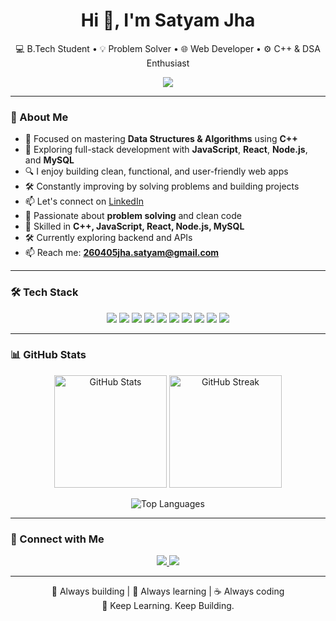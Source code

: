 <h1 align="center">Hi 👋, I'm Satyam Jha</h1>

<p align="center">
  💻 B.Tech Student • 💡 Problem Solver • 🌐 Web Developer • ⚙️ C++ & DSA Enthusiast  
</p>

<p align="center">
  <img src="https://readme-typing-svg.herokuapp.com?font=Fira+Code&duration=2500&pause=1000&color=00BFFF&center=true&vCenter=true&width=450&lines=C%2B%2B+Programmer;Full-Stack+Developer;Web+Dev+with+React+%26+Node.js;Always+Learning+New+Things" />
</p>

---

### 🧠 About Me

- 🎯 Focused on mastering **Data Structures & Algorithms** using **C++**
- 🌱 Exploring full-stack development with **JavaScript**, **React**, **Node.js**, and **MySQL**
- 🔍 I enjoy building clean, functional, and user-friendly web apps
- 🛠 Constantly improving by solving problems and building projects
- 📫 Let's connect on [LinkedIn](https://www.linkedin.com/in/satyam-jha-0b2088272/)
- 📌 Passionate about **problem solving** and clean code
- 🧱 Skilled in **C++, JavaScript, React, Node.js, MySQL**
- 🛠 Currently exploring backend and APIs
- 📫 Reach me: **260405jha.satyam@gmail.com**

---

### 🛠️ Tech Stack

<p align="center">
  <img src="https://img.shields.io/badge/C++-00599C?style=for-the-badge&logo=c%2B%2B&logoColor=white"/>
  <img src="https://img.shields.io/badge/JavaScript-F7DF1E?style=for-the-badge&logo=javascript&logoColor=black"/>
  <img src="https://img.shields.io/badge/HTML5-E34F26?style=for-the-badge&logo=html5&logoColor=white"/>
  <img src="https://img.shields.io/badge/CSS3-1572B6?style=for-the-badge&logo=css3&logoColor=white"/>
  <img src="https://img.shields.io/badge/React-20232A?style=for-the-badge&logo=react&logoColor=61DAFB"/>
  <img src="https://img.shields.io/badge/Node.js-339933?style=for-the-badge&logo=nodedotjs&logoColor=white"/>
  <img src="https://img.shields.io/badge/Express-000000?style=for-the-badge&logo=express&logoColor=white"/>
  <img src="https://img.shields.io/badge/MySQL-4479A1?style=for-the-badge&logo=mysql&logoColor=white"/>
  <img src="https://img.shields.io/badge/Git-F05032?style=for-the-badge&logo=git&logoColor=white"/>
  <img src="https://img.shields.io/badge/GitHub-181717?style=for-the-badge&logo=github&logoColor=white"/>
</p>

---

### 📊 GitHub Stats

<p align="center">
  <img src="https://github-readme-stats.vercel.app/api?username=Satyamjha2604&show_icons=true&theme=tokyonight" alt="GitHub Stats" height="180"/>
  <img src="https://github-readme-streak-stats.herokuapp.com/?user=Satyamjha2604&theme=tokyonight" alt="GitHub Streak" height="180"/>
</p>

<p align="center">
  <img src="https://github-readme-stats.vercel.app/api/top-langs/?username=Satyamjha2604&layout=compact&theme=tokyonight" alt="Top Languages" />
</p>

---

### 🤝 Connect with Me

<p align="center">
  <a href="https://www.linkedin.com/in/satyam-jha-0b2088272/" target="_blank">
    <img src="https://img.shields.io/badge/-LinkedIn-blue?style=for-the-badge&logo=linkedin&logoColor=white"/>
  </a>
  <a href="mailto:260405jha.satyam@gmail.com">
    <img src="https://img.shields.io/badge/Gmail-D14836?style=for-the-badge&logo=gmail&logoColor=white"/>
  </a>
</p>

---

<p align="center">
  🚀 Always building | 💬 Always learning | ☕ Always coding <br/>
  🚀 Keep Learning. Keep Building.
</p>
